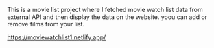 This is a movie list project where I fetched movie watch list data from          
external API and then display the data on the website. yoou can add or remove films from your list.                                                                                                   
 
https://moviewatchlist1.netlify.app/    
